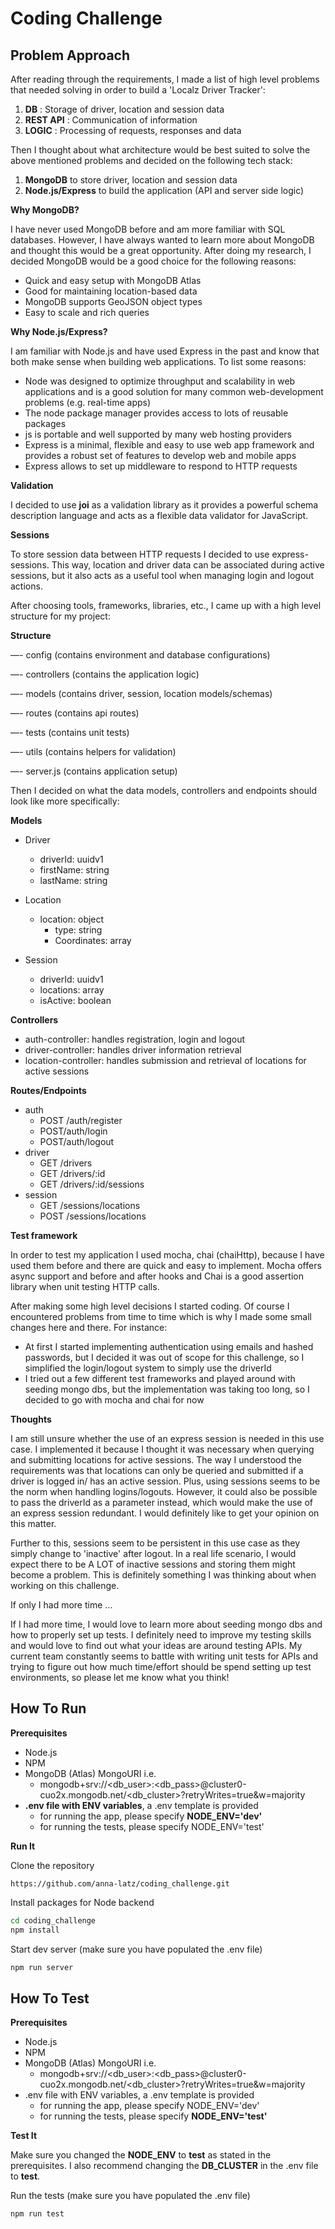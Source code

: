# Coding Challenge

## Problem Approach

After reading through the requirements, I made a list of high level problems that needed solving in order to build a &#39;Localz Driver Tracker&#39;:

1. **DB** : Storage of driver, location and session data
2. **REST API** : Communication of information
3. **LOGIC** : Processing of requests, responses and data

Then I thought about what architecture would be best suited to solve the above mentioned problems and decided on the following tech stack:

1. **MongoDB** to store driver, location and session data
2. **Node.js/Express** to build the application (API and server side logic)

**Why MongoDB?**

I have never used MongoDB before and am more familiar with SQL databases. However, I have always wanted to learn more about MongoDB and thought this would be a great opportunity. After doing my research, I decided MongoDB would be a good choice for the following reasons:

- Quick and easy setup with MongoDB Atlas
- Good for maintaining location-based data
- MongoDB supports GeoJSON object types
- Easy to scale and rich queries

**Why Node.js/Express?**

I am familiar with Node.js and have used Express in the past and know that both make sense when building web applications. To list some reasons:

- Node was designed to optimize throughput and scalability in web applications and is a good solution for many common web-development problems (e.g. real-time apps)
- The node package manager provides access to lots of reusable packages
- js is portable and well supported by many web hosting providers
- Express is a minimal, flexible and easy to use web app framework and provides a robust set of features to develop web and mobile apps
- Express allows to set up middleware to respond to HTTP requests

**Validation**

I decided to use **joi** as a validation library as it provides a powerful schema description language and acts as a flexible data validator for JavaScript.

**Sessions**

To store session data between HTTP requests I decided to use express-sessions. This way, location and driver data can be associated during active sessions, but it also acts as a useful tool when managing login and logout actions.

After choosing tools, frameworks, libraries, etc., I came up with a high level structure for my project:

**Structure**

—- config                (contains environment and database configurations)

—- controllers                (contains the application logic)

—- models                (contains driver, session, location models/schemas)

—- routes                 (contains api routes)

—- tests                (contains unit tests)

—- utils                        (contains helpers for validation)

—- server.js                (contains application setup)

Then I decided on what the data models, controllers and endpoints should look like more specifically:

**Models**

- Driver
  - driverId: uuidv1
  - firstName: string
  - lastName: string

- Location
  - location: object
    - type: string
    - Coordinates: array
- Session
  - driverId: uuidv1
  - locations: array
  - isActive: boolean

**Controllers**

- auth-controller: handles registration, login and logout
- driver-controller: handles driver information retrieval
- location-controller: handles submission and retrieval of locations for active sessions

**Routes/Endpoints**

- auth
  - POST /auth/register
  - POST/auth/login
  - POST/auth/logout
- driver
  - GET /drivers
  - GET /drivers/:id
  - GET /drivers/:id/sessions
- session
  - GET /sessions/locations
  - POST /sessions/locations

**Test framework**

In order to test my application I used mocha, chai (chaiHttp), because I have used them before and there are quick and easy to implement. Mocha offers async support and before and after hooks and Chai is a good assertion library when unit testing HTTP calls.

After making some high level decisions I started coding. Of course I encountered problems from time to time which is why I made some small changes here and there. For instance:

- At first I started implementing authentication using emails and hashed passwords, but I decided it was out of scope for this challenge, so I simplified the login/logout system to simply use the driverId
- I tried out a few different test frameworks and played around with seeding mongo dbs, but the implementation was taking too long, so I decided to go with mocha and chai for now

**Thoughts**

I am still unsure whether the use of an express session is needed in this use case. I implemented it because I thought it was necessary when querying and submitting locations for active sessions. The way I understood the requirements was that locations can only be queried and submitted if a driver is logged in/ has an active session. Plus, using sessions seems to be the norm when handling logins/logouts. However, it could also be possible to pass the driverId as a parameter instead, which would make the use of an express session redundant. I would definitely like to get your opinion on this matter.

Further to this, sessions seem to be persistent in this use case as they simply change to &#39;inactive&#39; after logout. In a real life scenario, I would expect there to be A LOT of inactive sessions and storing them might become a problem. This is definitely something I was thinking about when working on this challenge.

If only I had more time …

If I had more time, I would love to learn more about seeding mongo dbs and how to properly set up tests. I definitely need to improve my testing skills and would love to find out what your ideas are around testing APIs. My current team constantly seems to battle with writing unit tests for APIs and trying to figure out how much time/effort should be spend setting up test environments, so please let me know what you think!

## How To Run

**Prerequisites**

- Node.js
- NPM
- MongoDB (Atlas) MongoURI i.e.
    - mongodb+srv://<db_user>:<db_pass>@cluster0-cuo2x.mongodb.net/<db_cluster>?retryWrites=true&w=majority
- **.env file with ENV variables**, a .env template is provided
     - for running the app, please specify **NODE_ENV='dev'**
     - for running the tests, please specify NODE_ENV='test'

**Run It**

Clone the repository
```
https://github.com/anna-latz/coding_challenge.git
```

Install packages for Node backend
``` bash
cd coding_challenge
npm install
```

Start dev server (make sure you have populated the .env file)
``` bash
npm run server
```

## How To Test

**Prerequisites**

- Node.js
- NPM
- MongoDB (Atlas) MongoURI i.e.
    - mongodb+srv://<db_user>:<db_pass>@cluster0-cuo2x.mongodb.net/<db_cluster>?retryWrites=true&w=majority
- .env file with ENV variables, a .env template is provided
     - for running the app, please specify NODE_ENV='dev'
     - for running the tests, please specify **NODE_ENV='test'**

**Test It**

Make sure you changed the **NODE_ENV** to **test** as stated in the prerequisites. I also recommend changing the **DB_CLUSTER** in the .env file to **test**.

Run the tests (make sure you have populated the .env file)
``` bash
npm run test
```
